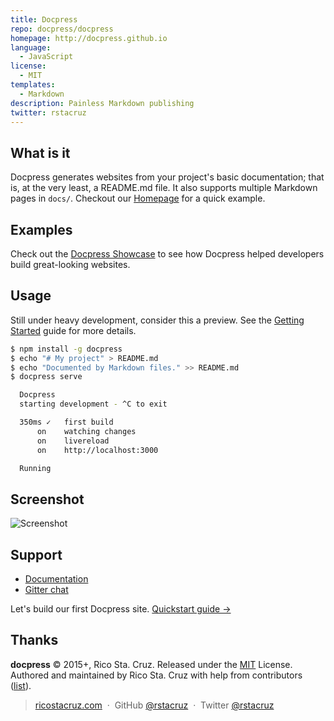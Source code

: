 ```yaml
---
title: Docpress
repo: docpress/docpress
homepage: http://docpress.github.io
language:
  - JavaScript
license:
  - MIT
templates:
  - Markdown
description: Painless Markdown publishing
twitter: rstacruz
---
```


## What is it
Docpress generates websites from your project's basic documentation; that is, at the very least, a README.md file. 
It also supports multiple Markdown pages in `docs/`. Checkout our [Homepage](http://docpress.github.io) for a quick example.

## Examples
Check out the [Docpress Showcase](https://github.com/docpress/docpress/blob/master/docs/showcase.md) to see how Docpress helped developers build great-looking websites.

## Usage

Still under heavy development, consider this a preview.
See the [Getting Started](docs/getting-started/quickstart.md) guide for more details.

```sh
$ npm install -g docpress
$ echo "# My project" > README.md
$ echo "Documented by Markdown files." >> README.md
$ docpress serve

  Docpress
  starting development - ^C to exit

  350ms ✓   first build                 
      on    watching changes
      on    livereload
      on    http://localhost:3000

  Running
```

Screenshot
-----------

![Screenshot](https://i.imgur.com/eSXOeVw.png)


Support
-------

- [Documentation](http://docpress.github.io/)
- [Gitter chat](https://gitter.im/docpress/Lobby)

Let's build our first Docpress site.
[Quickstart guide →](docs/getting-started/quickstart.md)

Thanks
------
**docpress** © 2015+, Rico Sta. Cruz. Released under the [MIT] License.<br>
Authored and maintained by Rico Sta. Cruz with help from contributors ([list][contributors]).

> [ricostacruz.com](http://ricostacruz.com) &nbsp;&middot;&nbsp;
> GitHub [@rstacruz](https://github.com/rstacruz) &nbsp;&middot;&nbsp;
> Twitter [@rstacruz](https://twitter.com/rstacruz)

[MIT]: http://mit-license.org/
[contributors]: http://github.com/rstacruz/docpress/contributors
